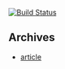 
[![Build Status](https://www.travis-ci.org/zhouie/zhouie.github.io.svg?branch=blog)](https://www.travis-ci.org/zhouie/zhouie.github.io)

## Archives

* [article](https://zhouie.github.io/archives/1684318907)
